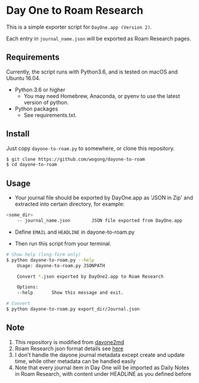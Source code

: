 # Day One to Roam Research

This is a simple exporter script for `DayOne.app (Version 2)`.

Each entry in `journal_name.json` will be exported as Roam Research pages.

## Requirements

Currently, the script runs with Python3.6, and is tested on macOS and Ubuntu 16.04.

* Python 3.6 or higher
    * You may need Homebrew, Anaconda, or pyenv to use the latest version of python.
* Python packages
    * See requirements.txt.

## Install

Just copy `dayone-to-roam.py` to somewhere, or clone this repository.

```sh
$ git clone https://github.com/wogong/dayone-to-roam
$ cd dayone-to-roam
```

## Usage

- Your journal file should be exported by DayOne.app as 'JSON in Zip' and extracted into certain directory, for example:

```sh
<some_dir>
    -- journal_name.json        JSON file exported from DayOne.app
```
- Define `EMAIL` and `HEADLINE` in dayone-to-roam.py

- Then run this script from your terminal.

```sh
# Show help (long-form only)
$ python dayone-to-roam.py --help
    Usage: dayone-to-roam.py JSONPATH

    Convert *.json exported by DayOne2.app to Roam Research

    Options:
    --help       Show this message and exit.

# Convert
$ python dayone-to-roam.py export_dir/Journal.json
```

## Note

1. This repository is modified from [dayone2md](https://github.com/tuxedocat/dayone2md)
2. Roam Research json format details see [here](https://roamresearch.com/#/app/help/page/RxZF78p60)
3. I don't handle the dayone journal metadata except create and update time, while other metadata can be handled easily
4. Note that every journal item in Day One will be imported as Daily Notes in Roam Research, with content under HEADLINE as you defined before
